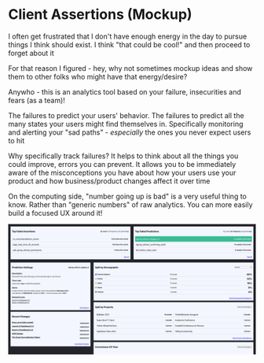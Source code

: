# Client Assertions (Mockup)

I often get frustrated that I don't have enough energy in the day to pursue things I think should exist. I think "that could be cool!" and then proceed to forget about it

For that reason I figured - hey, why not sometimes mockup ideas and show them to other folks who might have that energy/desire?

Anywho - this is an analytics tool based on your failure, insecurities and fears (as a team)!

The failures to predict your users' behavior. The failures to predict all the many states your users might find themselves in. Specifically monitoring and alerting your "sad paths" - _especially_ the ones you never expect users to hit

Why specifically track failures? It helps to think about all the things you could improve, errors you can prevent. It allows you to be immediately aware of the misconceptions you have about how your users use your product and how business/product changes affect it over time

On the computing side, "number going up is bad" is a very useful thing to know. Rather than "generic numbers" of raw analytics. You can more easily build a focused UX around it!

![Client Assertions Mockup](assertions_mockup.png)
